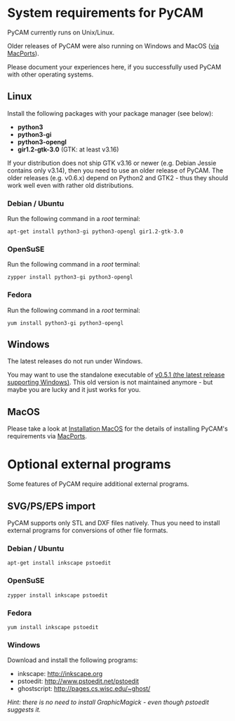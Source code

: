 System requirements for PyCAM
=============================

PyCAM currently runs on Unix/Linux.

Older releases of PyCAM were also running on Windows and MacOS ([via
MacPorts](http://sourceforge.net/projects/pycam/forums/forum/860183/topic/3800091)).

Please document your experiences here, if you successfully used PyCAM
with other operating systems.

Linux
-----

Install the following packages with your package manager (see below):

-   **python3**
-   **python3-gi**
-   **python3-opengl**
-   **gir1.2-gtk-3.0** (GTK: at least v3.16)

If your distribution does not ship GTK v3.16 or newer (e.g. Debian Jessie contains only v3.14),
then you need to use an older release of PyCAM. The older releases (e.g. v0.6.x) depend on Python2
and GTK2 - thus they should work well even with rather old distributions.

### Debian / Ubuntu

Run the following command in a *root* terminal:

    apt-get install python3-gi python3-opengl gir1.2-gtk-3.0

### OpenSuSE

Run the following command in a *root* terminal:

    zypper install python3-gi python3-opengl

### Fedora

Run the following command in a *root* terminal:

    yum install python3-gi python3-opengl

Windows
-------

The latest releases do not run under Windows.

You may want to use the standalone executable of [v0.5.1 (the latest release supporting
Windows)](https://sourceforge.net/projects/pycam/files/pycam/0.5.1/). This old version is not
maintained anymore - but maybe you are lucky and it just works for you.


MacOS
-----

Please take a look at [Installation MacOS](installation-macos.md)
for the details of installing PyCAM's requirements via
[MacPorts](http://www.macports.org/).


Optional external programs
==========================

Some features of PyCAM require additional external programs.


SVG/PS/EPS import
-----------------

PyCAM supports only STL and DXF files natively. Thus you need to install
external programs for conversions of other file formats.

### Debian / Ubuntu

    apt-get install inkscape pstoedit

### OpenSuSE

    zypper install inkscape pstoedit

### Fedora

    yum install inkscape pstoedit

### Windows

Download and install the following programs:

* inkscape: <http://inkscape.org>
* pstoedit: <http://www.pstoedit.net/pstoedit>
* ghostscript: <http://pages.cs.wisc.edu/~ghost/>

*Hint: there is no need to install GraphicMagick - even though pstoedit
suggests it.*

